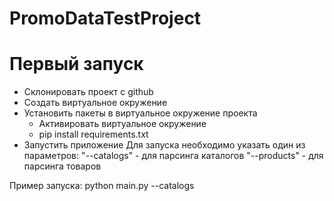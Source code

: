 # PromoDataTestProject

# Первый запуск
- Склонировать проект с github
- Создать виртуальное окружение
- Установить пакеты в виртуальное окружение проекта
  - Активировать виртуальное окружение
  - pip install requirements.txt
- Запустить приложение
Для запуска необходимо указать один из параметров:
"--catalogs" - для парсинга каталогов
"--products" - для парсинга товаров

Пример запуска: 
python main.py --catalogs
